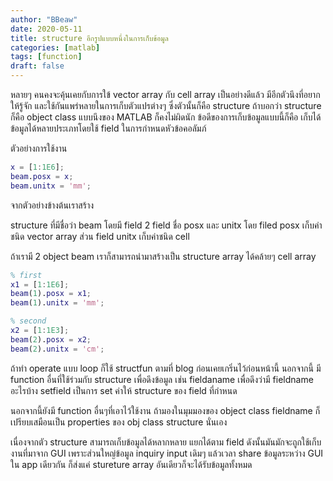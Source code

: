 ```yaml
---
author: "BBeaw"
date: 2020-05-11
title: structure อีกรูปแบบหนึ่งในการเก็บข้อมูล
categories: [matlab]
tags: [function]
draft: false
---
```


หลายๆ คนคงจะคุ้นเคยกับการใข้ vector array กับ cell array เป็นอย่างดีแล้ว มีอีกตัวนึงที่อยากให้รู้จัก และใช้กันแพร่หลายในการเก็บตัวแปรต่างๆ ซึ่งตัวนั้นก็คือ structure ถ้าบอกว่า structure ก็คือ object class แบบนึงของ MATLAB ก็คงไม่ผิดนัก ข้อดีของการเก็บข้อมูลแบบนี้ก็คือ เก็บได้ข้อมูลได้หลายประเภทโดยใช้ field ในการกำหนดหัวข้อคอลัมภ์

ตัวอย่างการใช้งาน 

```MATLAB
x = [1:1E6];
beam.posx = x;
beam.unitx = 'mm';
```
จากตัวอย่างข้างต้นเราสร้าง

structure ที่มีชื่อว่า beam โดยมี field 2 field ชื่อ posx และ unitx โดย filed posx เก็บค่าชนิด vector array ส่วน field unitx เก็บค่าชนิด cell

ถ้าเรามี 2 object beam เราก็สามารถนำมาสร้างเป็น structure array ได้คล้ายๆ cell array   

```MATLAB
% first 
x1 = [1:1E6];
beam(1).posx = x1;
beam(1).unitx = 'mm';

% second
x2 = [1:1E3];
beam(2).posx = x2;
beam(2).unitx = 'cm';
```

ถ้าทำ operate แบบ loop ก็ใช้ structfun ตามที่ blog ก่อนเคยเกริ่นไว้ก่อนหน้านี้
นอกจากนี้ มี function อื่นที่ใช้ร่วมกับ structure เพื่อดึงข้อมูล เช่น fieldaname เพื่อดึงว่ามี fieldname อะไรบ้าง setfield เป็นการ set ค่าให้ structure ของ field ที่กำหนด

นอกจากนี้ยังมี function อื่นๆที่เอาไว้ใช้งาน ถ้ามองในมุมมองของ object class fieldname ก็เปรียบเสมือนเป็น properties ของ obj class structure นั่นเอง

เนื่องจากตัว structure สามารถเก็บข้อมูลได้หลากหลาย แยกได้ตาม field ดังนั้นมันมักจะถูกใช้เก็บงานที่มาจาก GUI เพราะส่วนใหญ่ข้อมูล inquiry input เดิมๆ แล้วเวลา share ข้อมูลระหว่าง GUI ใน app เดียวกัน ก็ส่งแค่ stureture array อันเดียวก็จะได้รับข้อมูลทั้งหมด
